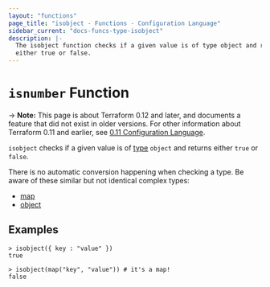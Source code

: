 ```yaml
---
layout: "functions"
page_title: "isobject - Functions - Configuration Language"
sidebar_current: "docs-funcs-type-isobject"
description: |-
  The isobject function checks if a given value is of type object and returns
  either true or false.
---
```


# `isnumber` Function

-> **Note:** This page is about Terraform 0.12 and later, and documents a
feature that did not exist in older versions. For other information about
Terraform 0.11 and earlier, see
[0.11 Configuration Language](../../configuration-0-11/index.html).

`isobject` checks if a given value is of [type](../types.html) `object` and
returns either `true` or `false`.

There is no automatic conversion happening when checking a type. Be aware of
these similar but not identical complex types:

- [map](../types.html#map-)
- [object](../types.html#object-)

## Examples

```
> isobject({ key : "value" })
true

> isobject(map("key", "value")) # it's a map!
false
```
